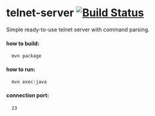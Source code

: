 # telnet-server [![Build Status](https://travis-ci.org/artkuznetsov101/telnet-server.svg?branch=master)](https://travis-ci.org/artkuznetsov101/telnet-server)

Simple ready-to-use telnet server with command parsing.

#### how to build: 

      mvn package

#### how to run:
         
      mvn exec:java

#### connection port: 
      
      23
